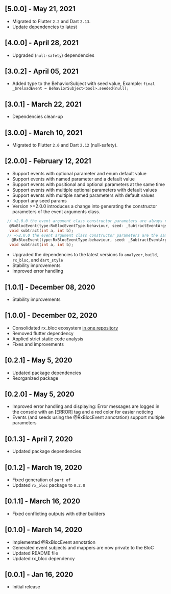 ## [5.0.0] - May 21, 2021
* Migrated to Flutter `2.2` and Dart `2.13`.
* Update dependencies to latest

## [4.0.0] - April 28, 2021
* Upgraded (`null-safety`) dependencies

## [3.0.2] - April 05, 2021
* Added type to the BehaviorSubject with seed value, Example: `final _$reloadEvent = BehaviorSubject<bool>.seeded(null);`

## [3.0.1] - March 22, 2021
* Dependencies clean-up

## [3.0.0] - March 10, 2021
* Migrated to Flutter `2.0` and Dart `2.12` (null-safety).

## [2.0.0] - February 12, 2021
* Support events with optional parameter and enum default value
* Support events with named parameter and a default value
* Support events with positional and optional parameters at the same time
* Support events with multiple optional parameters with default values
* Support events with multiple named parameters with default values
* Support any seed params
* Version >=2.0.0 introduces a change into generating the constructor parameters of the event arguments class.
```dart
 // <2.0.0 the event argument class constructor parameters are always named.
  @RxBlocEvent(type:RxBlocEventType.behaviour, seed: _SubtractEventArgs(a:0, b:0))
  void subtract(int a, int b);
 // =>2.0.0 the event argument class constructor parameters are the same how they are defined for the event method.
   @RxBlocEvent(type:RxBlocEventType.behaviour, seed: _SubtractEventArgs(0, 0))
  void subtract(int a, int b);
  ```
 * Upgraded the dependencies to the latest versions fo `analyzer`, `build`, `rx_bloc`, and `dart_style`
 * Stability improvements
 * Improved error handling

## [1.0.1] - December 08, 2020
* Stability improvements

## [1.0.0] - December 02, 2020
* Consolidated rx_bloc ecosystem [in one repository](https://github.com/Prime-Holding/rx_bloc)
* Removed flutter dependency
* Applied strict static code analysis
* Fixes and improvements

## [0.2.1] - May 5, 2020
* Updated package dependencies
* Reorganized package

## [0.2.0] - May 5, 2020

* Improved error handling and displaying:
  Error messages are logged in the console with an [ERROR] tag and a red color for easier noticing
* Events (and seeds using the @RxBlocEvent annotation) support multiple parameters

## [0.1.3] - April 7, 2020

* Updated package dependencies

## [0.1.2] - March 19, 2020

* Fixed generation of `part of` 
* Updated `rx_bloc` package to `0.2.0`

## [0.1.1] - March 16, 2020

* Fixed conflicting outputs with other builders

## [0.1.0] - March 14, 2020

* Implemented @RxBlocEvent annotation
* Generated event subjects and mappers are now private to the BloC
* Updated README file
* Updated rx_bloc dependency

## [0.0.1] - Jan 16, 2020

* Initial release
